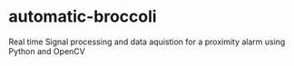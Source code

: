 # automatic-broccoli
Real time Signal processing and data aquistion for a proximity alarm using Python and OpenCV
